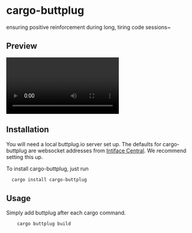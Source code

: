 # cargo-buttplug

ensuring positive reinforcement during long, tiring code sessions~

## Preview

![POC](https://github.com/vmfunc/cargo-buttplug/raw/main/assets/poc.mp4)

## Installation

You will need a local buttplug.io server set up. The defaults for cargo-buttplug are websocket addresses from [Intiface Central](https://intiface.com/central/). We recommend setting this up.

To install cargo-buttplug, just run

```zsh
  cargo install cargo-buttplug
```
    
## Usage

Simply add buttplug after each cargo command.

```bash
    cargo buttplug build
```

